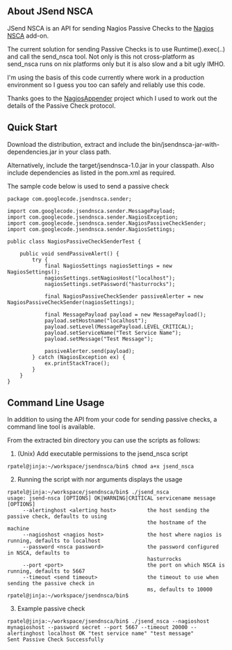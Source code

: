 ## About JSend NSCA ##

JSend NSCA is an API for sending Nagios Passive Checks to the [Nagios](http://www.nagios.org/) [NSCA](http://www.nagios.org/faqs/index.php?section_id=5&expand=false&showdesc=true) add-on.

The current solution for sending Passive Checks is to use Runtime().exec(..) and call the send\_nsca tool. Not only is this not cross-platform as send\_nsca runs on nix platforms only but it is also slow and a bit ugly IMHO.

I'm using the basis of this code currently where work in a production environment so I guess you too can safely and reliably use this code.

Thanks goes to the [NagiosAppender](http://nagiosappender.sourceforge.net/) project which I used to work out the details of the Passive Check protocol.

## Quick Start ##

Download the distribution, extract and include the bin/jsendnsca-jar-with-dependencies.jar in your class path.

Alternatively, include the target/jsendnsca-1.0.jar in your classpath. Also include dependencies as listed in the pom.xml as required.

The sample code below is used to send a passive check

```
package com.googlecode.jsendnsca.sender;

import com.googlecode.jsendnsca.sender.MessagePayload;
import com.googlecode.jsendnsca.sender.NagiosException;
import com.googlecode.jsendnsca.sender.NagiosPassiveCheckSender;
import com.googlecode.jsendnsca.sender.NagiosSettings;

public class NagiosPassiveCheckSenderTest {

    public void sendPassiveAlert() {
        try {
            final NagiosSettings nagiosSettings = new NagiosSettings();
            nagiosSettings.setNagiosHost("localhost");
            nagiosSettings.setPassword("hasturrocks");
            
            final NagiosPassiveCheckSender passiveAlerter = new NagiosPassiveCheckSender(nagiosSettings);
            
            final MessagePayload payload = new MessagePayload();
            payload.setHostname("localhost");
            payload.setLevel(MessagePayload.LEVEL_CRITICAL);
            payload.setServiceName("Test Service Name");
            payload.setMessage("Test Message");
            
            passiveAlerter.send(payload);
        } catch (NagiosException ex) {
            ex.printStackTrace();
        }
    }
}
```

## Command Line Usage ##

In addition to using the API from your code for sending passive checks, a command line tool is available.

From the extracted bin directory you can use the scripts as follows:

1. (Unix) Add executable permissions to the jsend\_nsca script

```
rpatel@jinja:~/workspace/jsendnsca/bin$ chmod a+x jsend_nsca
```

2. Running the script with nor arguments displays the usage

```
rpatel@jinja:~/workspace/jsendnsca/bin$ ./jsend_nsca
usage: jsend-nsca [OPTIONS] OK|WARNING|CRITICAL servicename message
[OPTIONS]
     --alertinghost <alerting host>          the host sending the passive check, defaults to using
                                             the hostname of the machine
     --nagioshost <nagios host>              the host where nagios is running, defaults to localhost
     --password <nsca password>              the password configured in NSCA, defaults to
                                             hasturrocks
     --port <port>                           the port on which NSCA is running, defaults to 5667
     --timeout <send timeout>                the timeout to use when sending the passive check in
                                             ms, defaults to 10000
rpatel@jinja:~/workspace/jsendnsca/bin$ 
```

3. Example passive check

```
rpatel@jinja:~/workspace/jsendnsca/bin$ ./jsend_nsca --nagioshost mynagioshost --password secret --port 5667 --timeout 20000 --alertinghost localhost OK "test service name" "test message"
Sent Passive Check Successfully
```